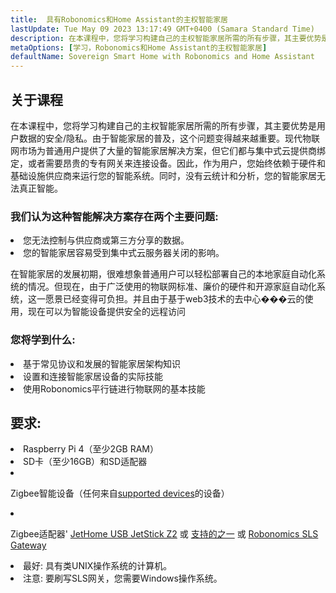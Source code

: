 ```yaml
---
title:  具有Robonomics和Home Assistant的主权智能家居
lastUpdate: Tue May 09 2023 13:17:49 GMT+0400 (Samara Standard Time)
description: 在本课程中，您将学习构建自己的主权智能家居所需的所有步骤，其主要优势是用户数据的安全/隐私
metaOptions: [学习，Robonomics和Home Assistant的主权智能家居]
defaultName: Sovereign Smart Home with Robonomics and Home Assistant
---
```


## 关于课程

在本课程中，您将学习构建自己的主权智能家居所需的所有步骤，其主要优势是用户数据的安全/隐私。由于智能家居的普及，这个问题变得越来越重要。现代物联网市场为普通用户提供了大量的智能家居解决方案，但它们都与集中式云提供商绑定，或者需要昂贵的专有网关来连接设备。因此，作为用户，您始终依赖于硬件和基础设施供应商来运行您的智能系统。同时，没有云统计和分析，您的智能家居无法真正智能。

### 我们认为这种智能解决方案存在两个主要问题:

<List>
  <li>  您无法控制与供应商或第三方分享的数据。
    
  </li>
  <li> 您的智能家居容易受到集中式云服务器关闭的影响。
  </li>
</List>

在智能家居的发展初期，很难想象普通用户可以轻松部署自己的本地家庭自动化系统的情况。但现在，由于广泛使用的物联网标准、廉价的硬件和开源家庭自动化系统，这一愿景已经变得可负担。并且由于基于web3技术的去中心���云的使用，现在可以为智能设备提供安全的远程访问

### 您将学到什么:

<List type="plus">
  <li>
    基于常见协议和发展的智能家居架构知识
  </li>
  <li>
   设置和连接智能家居设备的实际技能
  </li>
   <li>
    使用Robonomics平行链进行物联网的基本技能
  </li>
</List>


## 要求:

<List>
<li>
  Raspberry Pi 4（至少2GB RAM）
</li>
<li>
  SD卡（至少16GB）和SD适配器
</li>
<li class="flex">

  Zigbee智能设备（任何来自[supported devices](https://slsys.io/en/action/supported_devices.html)的设备）
</li>
<li class="flex">

  Zigbee适配器' [JetHome USB JetStick Z2](https://jethome.ru/z2/?sl=en) 或 [支持的之一](https://www.zigbee2mqtt.io/guide/adapters/) 或 [Robonomics SLS Gateway](https://oshwlab.com/ludovich88/robonomics_sls_gateway_v01)
</li>

<li>
  最好: 具有类UNIX操作系统的计算机。
</li>
<li>
  <span class="accent">注意</span>: 要刷写SLS网关，您需要Windows操作系统。
</li>
</List>
